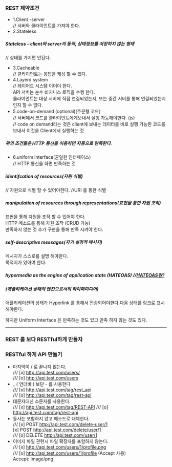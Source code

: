 ### REST 제약조건

- 1.Client -server      
// 서버와 클라이언트를 가져야 한다.     
- 2.Stateless
 ##### Stateless - client와 server의 동작, 상태정보를 저장하지 않는 형태         
// 상태를 가지면 안된다.          
- 3.Cacheable           
// 클라이언트는 응답을 캐싱 할 수 있다.               
- 4.Layerd system        
// 레이어드 시스템 이어야 한다.     
API 서버는 순수 비지니스 로직을 수행 한다.     
클라이언트는 대상 서버에 직접 연결되었는지, 또는 중간 서버를 통해 연결되었는지 인지 할 수 없다.        
- 5.code-on-demand (optional)(주문형 코드)               
// 서버에서 코드를 클라이언트에게보내서 실행 가능해야한다. (js)    
//  code on demand라는 것은 client에 보내는 데이터를 바로 실행 가능한 코드를 보내서 이것을 Client에서 실행하는 것
##### 위의 조건들은 HTTP 통신을 이용하면 자동으로 만족한다.               
- 6.uniform interface(균일한 인터페이스)               
// HTTP 통신을 하면 만족하는 것                 
##### identifcation of resources(자원 식별)   
// 자원으로 식별 할 수 있어야한다.
//URI 를 통한 식별
##### manipulation of resources through representations(표현을 통한 자원 조작)    
표현을 통해 자원을 조작 할 수 있어야 한다.     
HTTP 메소드를 통해 자원 조작 (CRUD 가능)    
만족하지 않는 것 추가 구현을 통해 만족 시켜야 한다.     
##### self-descriptive messages(자기 설명적 메시지) 
메시지가 스스로를 설명 해야한다.     
목적지가 있아여 한다.      
##### hypermedia as the engine of application state (HATEOAS) //[HATEOAS란?](https://github.com/hoseong1324/TIL/blob/main/API/HATEOAS.md)          
##### (애플리케이션 상태의 엔진으로서의 하이퍼미디어)     
애플리케이션의 상태가 Hyperlink 를 통해서 전송되어야한다.다음 상태를 링크로 표시해야한다.


하지만 Uniform Interface 은 만족하는 것도 있고 만족 하지 않는 것도 있다.                      

---   


### REST 를 보다 RESTful하게 만들자


### RESTful 하게 API 만들기

- 마지막이 / 로 끝나지 않는다.    
/// [x]	http://api.test.com/users/     
/// [o] http://api.test.com/users      
- _ ( 언더바 ) 보단 - 를 사용한다    
/// [x] http://api.test.com/tag/rest_api     
/// [o] http://api.test.com/tag/rest-api    
- 대문자대신 소문자를 사용한다.    
/// [x] http://api.test.com/tag/REST-API
/// [o] http://api.test.com/tag/rest-api  
- 동사는 포함하지 않고 메소드로 대체한다.    
/// [x] POST http://api.test.com/delete-user/1   
    [x] POST http://api.test.com/delete/user/1	   
/// [o] DELETE http://api.test.com/user/1    
- 이미지 파일 관련시 파일 확장자를 포함하지 않는다.   
/// [x] http://api.test.com/users/1/profile.png   
/// [o] http://api.test.com/users/1/profile (Accept 사용)    
Accept: image/png   
